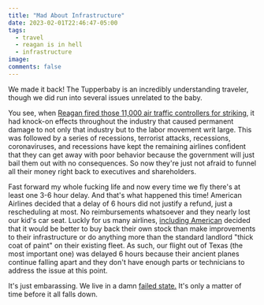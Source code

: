 ```yaml
---
title: "Mad About Infrastructure"
date: 2023-02-01T22:46:47-05:00
tags:
  - travel
  - reagan is in hell
  - infrastructure
image: 
comments: false
---
```


We made it back! The Tupperbaby is an incredibly understanding traveler, though we did run into several issues unrelated to the baby.

You see, when [Reagan fired those 11,000 air traffic controllers for striking](https://www.youtube.com/watch?v=pUZD9DMMJ08), it had knock-on effects throughout the industry that caused permanent damage to not only that industry but to the labor movement writ large. This was followed by a series of recessions, terrorist attacks, recessions, coronaviruses, and recessions have kept the remaining airlines confident that they can get away with poor behavior because the government will just bail them out with no consequences. So now they're just not afraid to funnel all their money right back to executives and shareholders.

Fast forward my whole fucking life and now every time we fly there's at least one 3-6 hour delay. And that's what happened this time! American Airlines decided that a delay of 6 hours did not justify a refund, just a rescheduling at most. No reimbursements whatsoever and they nearly lost our kid's car seat. Luckly for us many airlines, [including American](https://www.dallasnews.com/business/airlines/2020/03/18/american-airlines-spent-12-billion-on-stock-buybacks-during-flush-times-now-it-says-it-needs-a-bailout/) decided that it would be better to buy back their own stock than make improvements to their infrastructure or do anything more than the standard landlord "thick coat of paint" on their existing fleet. As such, our flight out of Texas (the most important one) was delayed 6 hours because their ancient planes continue falling apart and they don't have enough parts or technicians to address the issue at this point.

It's just embarassing. We live in a damn [failed state.](https://youtu.be/L5H4qhIpXgk) It's only a matter of time before it all falls down. 